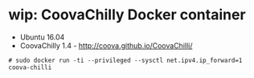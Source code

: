 # wip: CoovaChilly Docker container

* Ubuntu 16.04
* CoovaChilly 1.4 - http://coova.github.io/CoovaChilli/

```
# sudo docker run -ti --privileged --sysctl net.ipv4.ip_forward=1 coova-chilli
```
